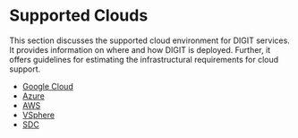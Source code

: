 # Supported Clouds

This section discusses the supported cloud environment for DIGIT services. It provides information on where and how DIGIT is deployed. Further, it offers guidelines for estimating the infrastructural requirements for cloud support.

* [Google Cloud ](https://core.digit.org/focus-areas/setup-basics/supported-clouds/google-cloud)
* [Azure](https://core.digit.org/focus-areas/setup-basics/supported-clouds/azure)&#x20;
* [AWS ](https://core.digit.org/focus-areas/setup-basics/supported-clouds/aws)
* [VSphere ](https://core.digit.org/focus-areas/setup-basics/supported-clouds/vsphere)
* [SDC](https://core.digit.org/focus-areas/setup-basics/supported-clouds/sdc)
